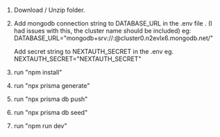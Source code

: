 1. Download / Unzip folder.

2. Add mongodb connection string to DATABASE_URL in the .env file .
   (I had issues with this, the cluster name should be included)
   eg: DATABASE_URL="mongodb+srv://<name>:<password>@cluster0.n2evlx6.mongodb.net/<ClusterName>"

   Add secret string to NEXTAUTH_SECRET in the .env
   eg. NEXTAUTH_SECRET="NEXTAUTH_SECRET"

3. run "npm install"

4. run "npx prisma generate"

5. run "npx prisma db push"

6. run "npx prisma db seed"

7. run "npm run dev"
